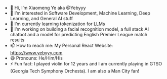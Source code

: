 - 👋 Hi, I’m Xiaomeng Ye aka @Yebyyy
- 👀 I’m interested in Software Development, Machine Learning, Deep Learning, and General AI stuff
- 🌱 I’m currently learning tokenization for LLMs
- 💞️ I’m working on building a facial recognition model, a full stack AI chatbot and a model for predicting English Premier League match results
- 📫 How to reach me: My Personal React Website: https://www.yebyyy.com
- 😄 Pronouns: He/Him/His
- ⚡ Fun fact: I played violin for 12 years and I am currently playing in GTSO (Georgia Tech Symphony Orchesta). I am also a Man City fan!

<!---
yebyyy/yebyyy is a ✨ special ✨ repository because its `README.md` (this file) appears on your GitHub profile.
You can click the Preview link to take a look at your changes.
--->
